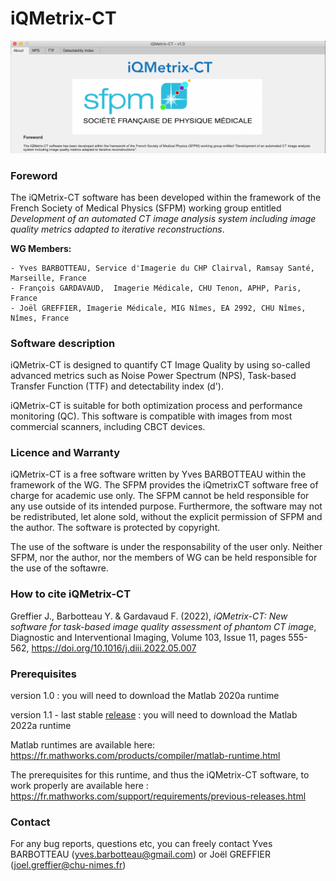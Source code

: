 <head>
<meta name="description" content="iQMetrix-CT is distributed by the SFPM and it is designed to quantify CT Image Quality by using so-called advanced metrics such as Noise Power Spectrum (NPS), Task-based Transfer Function (TTF) and detectability index (NPWE)">
<meta name="keywords" content="SFPM, iQMetrixCT, iQMetrix-CT, NPS, TTF, detectability index, NPWE, image quality, CT">
<meta name="google-site-verification" content="hIp1T9L3SXLneryTBU08bfan9BSU_blOIAtpM-rI5ak">
</head>

# iQMetrix-CT

![alt text](https://github.com/SFPM/iQMetrix-CT/blob/main/iQMetrixCT_Screen.png?raw=true)

### Foreword
The iQMetrix-CT software has been developed within the framework of the French Society of Medical Physics (SFPM) working group entitled *Development of an automated CT image analysis system including image quality metrics adapted to iterative reconstructions*.

**WG Members:**

	- Yves BARBOTTEAU, Service d'Imagerie du CHP Clairval, Ramsay Santé, Marseille, France
 	- François GARDAVAUD,  Imagerie Médicale, CHU Tenon, APHP, Paris, France
 	- Joël GREFFIER, Imagerie Médicale, MIG Nîmes, EA 2992, CHU Nîmes, Nîmes, France

### Software description
iQMetrix-CT is designed to quantify CT Image Quality by using so-called advanced metrics such as Noise Power Spectrum (NPS), Task-based Transfer Function (TTF) and detectability index (d').

iQMetrix-CT is suitable for both optimization process and performance monitoring (QC). This software is compatible with images from most commercial scanners, including CBCT devices.
	
### Licence and Warranty
iQMetrix-CT is a free software written by Yves BARBOTTEAU within the framework of the WG. The SFPM provides the iQmetrixCT software free of charge for academic use only. The SFPM cannot be held responsible for any use outside of its intended purpose. Furthermore, the software may not be redistributed, let alone sold, without the explicit permission of SFPM and the author. The software is protected by copyright.

The use of the software is under the responsability of the user only. Neither SFPM, nor the author, nor the members of WG can be held responsible for the use of the softawre.

### How to cite iQMetrix-CT
Greffier J., Barbotteau Y. & Gardavaud F. (2022), *iQMetrix-CT: New software for task-based image quality assessment of phantom CT image*, Diagnostic and Interventional Imaging, Volume 103, Issue 11, pages 555-562, https://doi.org/10.1016/j.diii.2022.05.007

### Prerequisites
version 1.0 : you will need to download the Matlab 2020a runtime

version 1.1 - last stable [release](https://github.com/SFPM/iQMetrix-CT/releases/tag/v1.1) : you will need to download the Matlab 2022a runtime

Matlab runtimes are available here: https://fr.mathworks.com/products/compiler/matlab-runtime.html

The prerequisites for this runtime, and thus the iQMetrix-CT software, to work properly are available here : 
https://fr.mathworks.com/support/requirements/previous-releases.html

### Contact
For any bug reports, questions etc, you can freely contact Yves BARBOTTEAU (yves.barbotteau@gmail.com) or Joël GREFFIER (joel.greffier@chu-nimes.fr)
